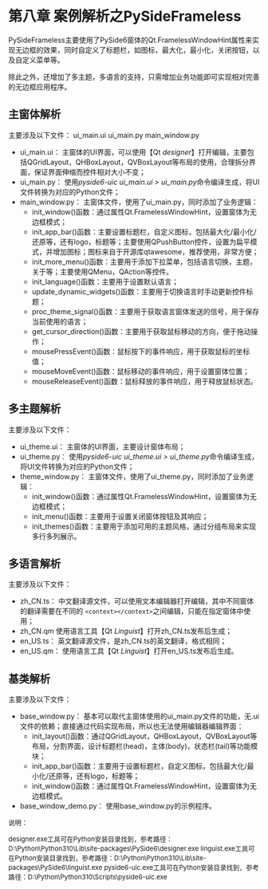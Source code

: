 # 第八章 案例解析之PySideFrameless

PySideFrameless主要使用了PySide6窗体的Qt.FramelessWindowHint属性来实现无边框的效果，同时自定义了标题栏，如图标，最大化，最小化，关闭按钮，以及自定义菜单等。

除此之外，还增加了多主题，多语言的支持，只需增加业务功能即可实现相对完善的无边框应用程序。

## 主窗体解析

主要涉及以下文件：
ui_main.ui
ui_main.py
main_window.py

* ui_main.ui：
  主窗体的UI界面，可以使用【Qt *designer*】打开编辑，主要包括QGridLayout，QHBoxLayout，QVBoxLayout等布局的使用，合理拆分界面，保证界面伸缩而控件相对大小不变；
* ui_main.py：
  使用*pyside6-uic ui_main.ui > ui_main.py*命令编译生成，将UI文件转换为对应的Python文件；
* main_window.py：
  主窗体文件，使用了ui_main.py，同时添加了业务逻辑：
  * init_window()函数：通过属性Qt.FramelessWindowHint，设置窗体为无边框模式；
  * init_app_bar()函数：主要设置标题栏，自定义图标，包括最大化/最小化/还原等，还有logo，标题等；主要使用QPushButton控件，设置为扁平模式，并增加图标；图标来自于开源库qtawesome，推荐使用，非常方便；
  * init_more_menu()函数：主要用于添加下拉菜单，包括语言切换，主题，关于等；主要使用QMenu，QAction等控件。
  * init_language()函数：主要用于设置默认语言；
  * update_dynamic_widgets()函数：主要用于切换语言时手动更新控件标题；
  * proc_theme_signal()函数：主要用于获取语言窗体发送的信号，用于保存当前使用的语言；
  * get_cursor_direction()函数：主要用于获取鼠标移动的方向，便于拖动操作；
  * mousePressEvent()函数：鼠标按下的事件响应，用于获取鼠标的坐标值；
  * mouseMoveEvent()函数：鼠标移动的事件响应，用于设置窗体位置；
  * mouseReleaseEvent()函数：鼠标释放的事件响应，用于释放鼠标状态。

## 多主题解析

主要涉及以下文件：

* ui_theme.ui：
  主窗体的UI界面，主要设计窗体布局；
* ui_theme.py：
  使用*pyside6-uic ui_theme.ui > ui_theme.py*命令编译生成，将UI文件转换为对应的Python文件；
* theme_window.py：
  主窗体文件，使用了ui_theme.py，同时添加了业务逻辑：
  * init_window()函数：通过属性Qt.FramelessWindowHint，设置窗体为无边框模式；
  * init_menu()函数：主要用于设置关闭窗体按钮及其响应；
  * init_themes()函数：主要用于添加可用的主题风格，通过分组布局来实现多行多列展示。

## 多语言解析

主要涉及以下文件：

* zh_CN.ts：
  中文翻译源文件，可以使用文本编辑器打开编辑，其中不同窗体的翻译需要在不同的 `<context></context>`之间编辑，只能在指定窗体中使用；
* zh_CN.qm
  使用语言工具【Qt *Linguist*】打开zh_CN.ts发布后生成；
* en_US.ts：
  英文翻译源文件，是zh_CN.ts的英文翻译，格式相同；
* en_US.qm：
  使用语言工具【Qt *Linguist*】打开en_US.ts发布后生成。

## 基类解析

主要涉及以下文件：

* base_window.py：
  基本可以取代主窗体使用的ui_main.py文件的功能，无.ui文件的依赖；直接通过代码实现布局，所以也无法使用编辑器编辑界面：
  * init_layout()函数：通过QGridLayout，QHBoxLayout，QVBoxLayout等布局，分割界面，设计标题栏(head)，主体(body)，状态栏(tail)等功能模块；
  * init_app_bar()函数：主要用于设置标题栏，自定义图标，包括最大化/最小化/还原等，还有logo，标题等；
  * init_window()函数：通过属性Qt.FramelessWindowHint，设置窗体为无边框模式。
* base_window_demo.py：
  使用base_window.py的示例程序。

<font size=2>
说明：

designer.exe工具可在Python安装目录找到，参考路径：D:\Python\Python310\Lib\site-packages\PySide6\designer.exe
linguist.exe工具可在Python安装目录找到，参考路径：D:\Python\Python310\Lib\site-packages\PySide6\linguist.exe
pyside6-uic.exe工具可在Python安装目录找到，参考路径：D:\Python\Python310\Scripts\pyside6-uic.exe
</font>
